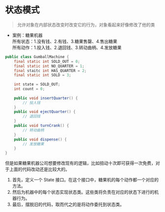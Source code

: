 # 状态模式
> 允许对象在内部状态改变时改变它的行为，对象看起来好像修改了他的类
- 案例：糖果机器<br>
所有状态：1.没有钱、2.有钱、3.糖果售罄、4.售出糖果<br>
所有动作：1.投入钱、2.退回钱、3.转动曲柄、4.发放糖果

```java
public class GumballMachine {
    final static int SOLD_OUT = 0;
    final static int NO_QUARTER = 1;
    final staitc int HAS_QUARTER = 2;
    final static int SOLD = 3;
    
    int state = SOLD_OUT;
    int count = 0;
    
    public void insertQuarter() {
        // 投人钱
    }
    public void ejectQuarter() {
        // 退回钱
    }
    public void turnCrank() {
        // 转动曲柄
    }
    public void dispense() {
        // 发放糖果
    }
}
```
但是如果糖果机器公司想要修改现有的逻辑，比如扭动十次即可获得一次免费，对于上面的代码改动还是比较大的。

1. 首先，定义一个 State 接口。在这个接口中，糖果机的每个动作都一个对应的方法。
2. 然后为机器中的每个状态实现状态类。这些类将负责在对应的状态下进行的机器行为。
3. 最后，摆脱旧的代码，取而代之的是将动作委托到状态类。

